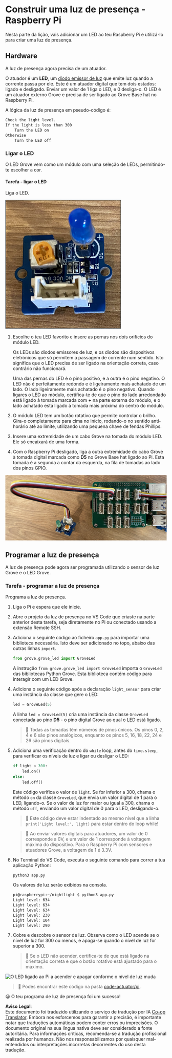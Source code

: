 <!--
CO_OP_TRANSLATOR_METADATA:
{
  "original_hash": "4db8a3879a53490513571df2f6cf7641",
  "translation_date": "2025-08-25T22:05:59+00:00",
  "source_file": "1-getting-started/lessons/3-sensors-and-actuators/pi-actuator.md",
  "language_code": "pt"
}
-->
# Construir uma luz de presença - Raspberry Pi

Nesta parte da lição, vais adicionar um LED ao teu Raspberry Pi e utilizá-lo para criar uma luz de presença.

## Hardware

A luz de presença agora precisa de um atuador.

O atuador é um **LED**, um [díodo emissor de luz](https://wikipedia.org/wiki/Diodo_emissor_de_luz) que emite luz quando a corrente passa por ele. Este é um atuador digital que tem dois estados: ligado e desligado. Enviar um valor de 1 liga o LED, e 0 desliga-o. O LED é um atuador externo Grove e precisa de ser ligado ao Grove Base hat no Raspberry Pi.

A lógica da luz de presença em pseudo-código é:

```output
Check the light level.
If the light is less than 300
    Turn the LED on
Otherwise
    Turn the LED off
```

### Ligar o LED

O LED Grove vem como um módulo com uma seleção de LEDs, permitindo-te escolher a cor.

#### Tarefa - ligar o LED

Liga o LED.

![Um LED Grove](../../../../../translated_images/grove-led.6c853be93f473cf2c439cfc74bb1064732b22251a83cedf66e62f783f9cc1a79.pt.png)

1. Escolhe o teu LED favorito e insere as pernas nos dois orifícios do módulo LED.

    Os LEDs são díodos emissores de luz, e os díodos são dispositivos eletrónicos que só permitem a passagem de corrente num sentido. Isto significa que o LED precisa de ser ligado na orientação correta, caso contrário não funcionará.

    Uma das pernas do LED é o pino positivo, e a outra é o pino negativo. O LED não é perfeitamente redondo e é ligeiramente mais achatado de um lado. O lado ligeiramente mais achatado é o pino negativo. Quando ligares o LED ao módulo, certifica-te de que o pino do lado arredondado está ligado à tomada marcada com **+** na parte externa do módulo, e o lado achatado está ligado à tomada mais próxima do centro do módulo.

1. O módulo LED tem um botão rotativo que permite controlar o brilho. Gira-o completamente para cima no início, rodando-o no sentido anti-horário até ao limite, utilizando uma pequena chave de fendas Phillips.

1. Insere uma extremidade de um cabo Grove na tomada do módulo LED. Ele só encaixará de uma forma.

1. Com o Raspberry Pi desligado, liga a outra extremidade do cabo Grove à tomada digital marcada como **D5** no Grove Base hat ligado ao Pi. Esta tomada é a segunda a contar da esquerda, na fila de tomadas ao lado dos pinos GPIO.

![O LED Grove ligado à tomada D5](../../../../../translated_images/pi-led.97f1d474981dc35d1c7996c7b17de355d3d0a6bc9606d79fa5f89df933415122.pt.png)

## Programar a luz de presença

A luz de presença pode agora ser programada utilizando o sensor de luz Grove e o LED Grove.

### Tarefa - programar a luz de presença

Programa a luz de presença.

1. Liga o Pi e espera que ele inicie.

1. Abre o projeto da luz de presença no VS Code que criaste na parte anterior desta tarefa, seja diretamente no Pi ou conectado usando a extensão Remote SSH.

1. Adiciona o seguinte código ao ficheiro `app.py` para importar uma biblioteca necessária. Isto deve ser adicionado no topo, abaixo das outras linhas `import`.

    ```python
    from grove.grove_led import GroveLed
    ```

    A instrução `from grove.grove_led import GroveLed` importa o `GroveLed` das bibliotecas Python Grove. Esta biblioteca contém código para interagir com um LED Grove.

1. Adiciona o seguinte código após a declaração `light_sensor` para criar uma instância da classe que gere o LED:

    ```python
    led = GroveLed(5)
    ```

    A linha `led = GroveLed(5)` cria uma instância da classe `GroveLed` conectada ao pino **D5** - o pino digital Grove ao qual o LED está ligado.

    > 💁 Todas as tomadas têm números de pinos únicos. Os pinos 0, 2, 4 e 6 são pinos analógicos, enquanto os pinos 5, 16, 18, 22, 24 e 26 são pinos digitais.

1. Adiciona uma verificação dentro do `while` loop, antes do `time.sleep`, para verificar os níveis de luz e ligar ou desligar o LED:

    ```python
    if light < 300:
        led.on()
    else:
        led.off()
    ```

    Este código verifica o valor de `light`. Se for inferior a 300, chama o método `on` da classe `GroveLed`, que envia um valor digital de 1 para o LED, ligando-o. Se o valor de luz for maior ou igual a 300, chama o método `off`, enviando um valor digital de 0 para o LED, desligando-o.

    > 💁 Este código deve estar indentado ao mesmo nível que a linha `print('Light level:', light)` para estar dentro do loop while!

    > 💁 Ao enviar valores digitais para atuadores, um valor de 0 corresponde a 0V, e um valor de 1 corresponde à voltagem máxima do dispositivo. Para o Raspberry Pi com sensores e atuadores Grove, a voltagem de 1 é 3.3V.

1. No Terminal do VS Code, executa o seguinte comando para correr a tua aplicação Python:

    ```sh
    python3 app.py
    ```

    Os valores de luz serão exibidos na consola.

    ```output
    pi@raspberrypi:~/nightlight $ python3 app.py 
    Light level: 634
    Light level: 634
    Light level: 634
    Light level: 230
    Light level: 104
    Light level: 290
    ```

1. Cobre e descobre o sensor de luz. Observa como o LED acende se o nível de luz for 300 ou menos, e apaga-se quando o nível de luz for superior a 300.

    > 💁 Se o LED não acender, certifica-te de que está ligado na orientação correta e que o botão rotativo está ajustado para o máximo.

![O LED ligado ao Pi a acender e apagar conforme o nível de luz muda](../../../../../images/pi-running-assignment-1-1.gif)

> 💁 Podes encontrar este código na pasta [code-actuator/pi](../../../../../1-getting-started/lessons/3-sensors-and-actuators/code-actuator/pi).

😀 O teu programa de luz de presença foi um sucesso!

**Aviso Legal**:  
Este documento foi traduzido utilizando o serviço de tradução por IA [Co-op Translator](https://github.com/Azure/co-op-translator). Embora nos esforcemos para garantir a precisão, é importante notar que traduções automáticas podem conter erros ou imprecisões. O documento original na sua língua nativa deve ser considerado a fonte autoritária. Para informações críticas, recomenda-se a tradução profissional realizada por humanos. Não nos responsabilizamos por quaisquer mal-entendidos ou interpretações incorretas decorrentes do uso desta tradução.